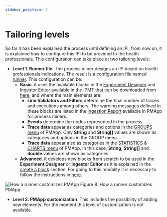```yaml
---
sidebar_position: 2
---
```


# Tailoring levels 

So far it has been explained the process until defining an IPI, from now on, it is explained how to configure this IPI to be provided to the health professionals. This configuration can take place at two tailoring levels:

*	**Level 1. Runner file**. The process miner designs an IPI based on health professionals indications. The result is a configuration file named [runner](../../glossary.md#runner). This configuration can be:
	*	**Basic**. it uses the available blocks in the [Experiment Designer](../../../ipmt/user-guide/experiment-designer/intro.md) and [Ingestor Editor](../../../ipmt/user-guide/experiment-designer/ingestor-editor.md) available in the IPMT that can be downloaded from [here](../../../ipmt/download.md#versions), and where the main elements are:
		*	**Line Validators and Filters** determine the final number of traces and executions among others. The warning messages defined in these blocks are listed in the [Ingestion Report](../../../ipmt/user-guide/pmapp/menu/more-options-menu.md#ingestion-report) available in PMApp for process miners.
		*	**Events** determine the nodes represented in the process.
		*	**Trace data** appear as categories and options in the [GROUPS menu](../../../ipmt/user-guide/pmapp/menu/groups-menu.md) of PMApp. Only **String** and **String[]** values are shown as categories and options in the GROUP menu.
		*	**Trace data** appear also as categories in the [STATISTICS & CHARTS menu](../../../ipmt/user-guide/pmapp/menu/statistics-and-charts-menu.md) of PMApp. In this case, **String**, **String[]** and **double** values are shown as categories.
	*	**Advanced**. it develops new blocks from scratch to be used in the **Experiment Designer** or **Ingestor Editor** as it is explained in the [create a block](../../../generaldocs/tutorials/create-a-block/intro.md) section. For going to this modality it is necessary to follow the instructions in [here](../../../generaldocs/tutorials/new-pmapp-project.md).

![How a runner customizes PMApp](/img/pmapp-customizated-runner.png "How a runner customizes PMApp")
Figure 8. How a runner customizes PMApp

*	**Level 2. PMApp customization**. This includes the possibility of adding new elements. For the moment this level of customization is not available. 

